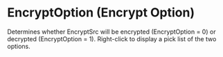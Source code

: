 # EncryptOption (Encrypt Option)

Determines whether EncryptSrc will be encrypted (EncryptOption = 0) or decrypted (EncryptOption = 1). Right-click to display a pick list of the two options.
